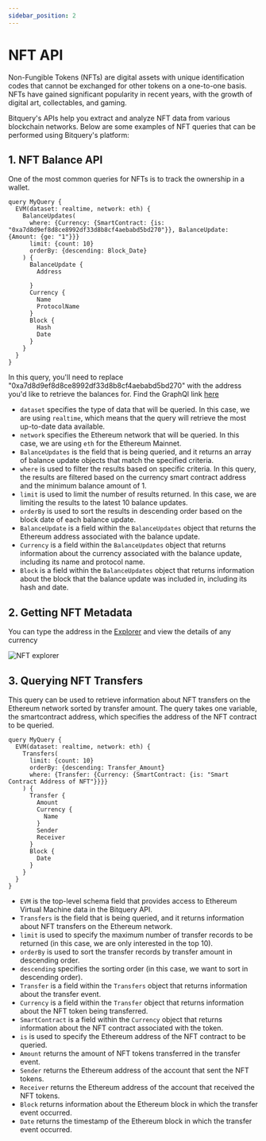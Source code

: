 ```yaml
---
sidebar_position: 2
---
```


# NFT API

Non-Fungible Tokens (NFTs) are digital assets with unique identification codes that cannot be exchanged for other tokens on a one-to-one basis. NFTs have gained significant popularity in recent years, with the growth of digital art, collectables, and gaming.

Bitquery's  APIs help you extract and analyze NFT data from various blockchain networks. Below are some examples of NFT queries that can be performed using Bitquery's platform:

## 1. NFT Balance API
One of the most common queries for NFTs is to track the ownership in a wallet.

```
query MyQuery {
  EVM(dataset: realtime, network: eth) {
    BalanceUpdates(
      where: {Currency: {SmartContract: {is: "0xa7d8d9ef8d8ce8992df33d8b8cf4aebabd5bd270"}}, BalanceUpdate: {Amount: {ge: "1"}}}
      limit: {count: 10}
      orderBy: {descending: Block_Date}
    ) {
      BalanceUpdate {
        Address
        
      }
      Currency {
        Name
        ProtocolName
      }
      Block {
        Hash
        Date
      }
    }
  }
}

```

In this query, you'll need to replace "0xa7d8d9ef8d8ce8992df33d8b8cf4aebabd5bd270" with the address you'd like to retrieve the balances for. Find the GraphQl link [here](https://graphql.bitquery.io/ide/Wallets-with-Art-Blocks-BLOCKS-NFT)

-   `dataset` specifies the type of data that will be queried. In this case, we are using `realtime`, which means that the query will retrieve the most up-to-date data available.
-   `network` specifies the Ethereum network that will be queried. In this case, we are using `eth` for the Ethereum Mainnet.
-   `BalanceUpdates` is the field that is being queried, and it returns an array of balance update objects that match the specified criteria.
-   `where` is used to filter the results based on specific criteria. In this query, the results are filtered based on the currency smart contract address and the minimum balance amount of 1.
-   `limit` is used to limit the number of results returned. In this case, we are limiting the results to the latest 10 balance updates.
-   `orderBy` is used to sort the results in descending order based on the block date of each balance update.
-   `BalanceUpdate` is a field within the `BalanceUpdates` object that returns the Ethereum address associated with the balance update.
-   `Currency` is a field within the `BalanceUpdates` object that returns information about the currency associated with the balance update, including its name and protocol name.
-   `Block` is a field within the `BalanceUpdates` object that returns information about the block that the balance update was included in, including its hash and date.


## 2. Getting NFT Metadata

You can type the address in the [Explorer](https://explorer.bitquery.io/) and view the details of any currency

![NFT explorer](/img/ide/NFT_1.png)

## 3. Querying NFT Transfers

This query can be used to retrieve information about NFT transfers on the Ethereum network sorted by transfer amount. The query takes one variable, the smartcontract address, which specifies the address of the NFT contract to be queried.

```
query MyQuery {
  EVM(dataset: realtime, network: eth) {
    Transfers(
      limit: {count: 10}
      orderBy: {descending: Transfer_Amount}
      where: {Transfer: {Currency: {SmartContract: {is: "Smart Contract Address of NFT"}}}}
    ) {
      Transfer {
        Amount
        Currency {
          Name
        }
        Sender
        Receiver
      }
      Block {
        Date
      }
    }
  }
}
```
-   `EVM` is the top-level schema field that provides access to Ethereum Virtual Machine data in the Bitquery API.
-   `Transfers` is the field that is being queried, and it returns information about NFT transfers on the Ethereum network.
-   `limit` is used to specify the maximum number of transfer records to be returned (in this case, we are only interested in the top 10).
-   `orderBy` is used to sort the transfer records by transfer amount in descending order.
-   `descending` specifies the sorting order (in this case, we want to sort in descending order).
-   `Transfer` is a field within the `Transfers` object that returns information about the transfer event.
-   `Currency` is a field within the `Transfer` object that returns information about the NFT token being transferred.
-   `SmartContract` is a field within the `Currency` object that returns information about the NFT contract associated with the token.
-   `is` is used to specify the Ethereum address of the NFT contract to be queried.
-   `Amount` returns the amount of NFT tokens transferred in the transfer event.
-   `Sender` returns the Ethereum address of the account that sent the NFT tokens.
-   `Receiver` returns the Ethereum address of the account that received the NFT tokens.
-   `Block` returns information about the Ethereum block in which the transfer event occurred.
-   `Date` returns the timestamp of the Ethereum block in which the transfer event occurred.
